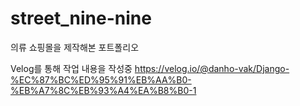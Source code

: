 # street_nine-nine
의류 쇼핑몰을 제작해본 포트폴리오

Velog를 통해 작업 내용을 작성중
https://velog.io/@danho-vak/Django-%EC%87%BC%ED%95%91%EB%AA%B0-%EB%A7%8C%EB%93%A4%EA%B8%B0-1
